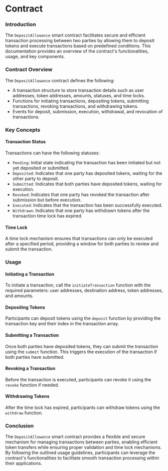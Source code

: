 # Contract



### Introduction

The `DepositAllowance` smart contract facilitates secure and efficient transaction processing between two parties by allowing them to deposit tokens and execute transactions based on predefined conditions. This documentation provides an overview of the contract's functionalities, usage, and key components.

### Contract Overview

The `DepositAllowance` contract defines the following:

* A transaction structure to store transaction details such as user addresses, token addresses, amounts, statuses, and time locks.
* Functions for initiating transactions, depositing tokens, submitting transactions, revoking transactions, and withdrawing tokens.
* Events for deposit, submission, execution, withdrawal, and revocation of transactions.

### Key Concepts

#### Transaction Status

Transactions can have the following statuses:

* `Pending`: Initial state indicating the transaction has been initiated but not yet deposited or submitted.
* `Deposited`: Indicates that one party has deposited tokens, waiting for the other party to deposit.
* `Submitted`: Indicates that both parties have deposited tokens, waiting for execution.
* `Revoked`: Indicates that one party has revoked the transaction after submission but before execution.
* `Executed`: Indicates that the transaction has been successfully executed.
* `Withdrawn`: Indicates that one party has withdrawn tokens after the transaction time lock has expired.

#### Time Lock

A time lock mechanism ensures that transactions can only be executed after a specified period, providing a window for both parties to review and submit the transaction.

### Usage

#### Initiating a Transaction

To initiate a transaction, call the `initiateTransaction` function with the required parameters: user addresses, destination address, token addresses, and amounts.

#### Depositing Tokens

Participants can deposit tokens using the `deposit` function by providing the transaction key and their index in the transaction array.

#### Submitting a Transaction

Once both parties have deposited tokens, they can submit the transaction using the `submit` function. This triggers the execution of the transaction if both parties have submitted.

#### Revoking a Transaction

Before the transaction is executed, participants can revoke it using the `revoke` function if needed.

#### Withdrawing Tokens

After the time lock has expired, participants can withdraw tokens using the `withdraw` function.

### Conclusion

The `DepositAllowance` smart contract provides a flexible and secure mechanism for managing transactions between parties, enabling efficient token transfers while ensuring proper validation and time lock mechanisms. By following the outlined usage guidelines, participants can leverage the contract's functionalities to facilitate smooth transaction processing within their applications.
